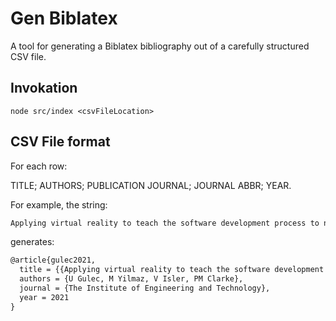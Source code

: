 # Gen Biblatex

A tool for generating a Biblatex bibliography out of a carefully structured
CSV file.

## Invokation

```
node src/index <csvFileLocation>
```

## CSV File format

For each row:

TITLE; AUTHORS; PUBLICATION JOURNAL; JOURNAL ABBR; YEAR.

For example, the string:

```txt
Applying virtual reality to teach the software development process to novice software engineers;U Gulec, M Yilmaz, V Isler, PM Clarke;The Institute of Engineering and Technology;IET;2021
```

generates:

```txt
@article{gulec2021,
  title = {{Applying virtual reality to teach the software development process to novice software engineers}},
  authors = {U Gulec, M Yilmaz, V Isler, PM Clarke},
  journal = {The Institute of Engineering and Technology},
  year = 2021
}
```
